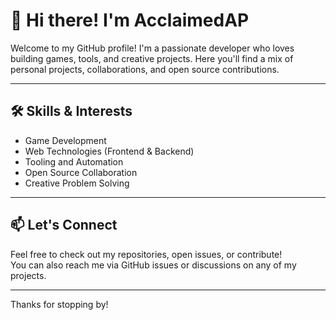 # 👋 Hi there! I'm AcclaimedAP

Welcome to my GitHub profile! I'm a passionate developer who loves building games, tools, and creative projects. Here you'll find a mix of personal projects, collaborations, and open source contributions.

---

## 🛠️ Skills & Interests

- Game Development
- Web Technologies (Frontend & Backend)
- Tooling and Automation
- Open Source Collaboration
- Creative Problem Solving

---

## 📫 Let's Connect

Feel free to check out my repositories, open issues, or contribute!  
You can also reach me via GitHub issues or discussions on any of my projects.

---

Thanks for stopping by!
